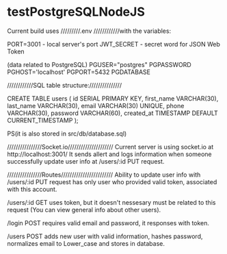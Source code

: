 # testPostgreSQLNodeJS

Current build uses /////////.env ////////////with the variables:

PORT=3001 - local server's port
JWT_SECRET - secret word for JSON Web Token

(data related to PostgreSQL)
PGUSER="postgres"
PGPASSWORD
PGHOST='localhost'
PGPORT=5432
PGDATABASE

////////////SQL table structure:///////////////

CREATE TABLE users (
id SERIAL PRIMARY KEY,
first_name VARCHAR(30),
last_name VARCHAR(30),
email VARCHAR(30) UNIQUE,
phone VARCHAR(30),
password VARCHAR(60),
created_at TIMESTAMP DEFAULT CURRENT_TIMESTAMP
);

PS(it is also stored in src/db/database.sql)

////////////////Socket.io/////////////////////
Current server is using socket.io at http://localhost:3001/
It sends allert and logs information when someone successfully update user info at /users/:id PUT request.

////////////////Routes////////////////////////
Ability to update user info with /users/:id PUT request has only user who provided valid token, associated with this account.

/users/:id GET uses token, but it doesn't nessesary must be related to this request (You can view general info about other users).

/login POST requires valid email and password, it responses with token.

/users POST adds new user with valid information, hashes password, normalizes email to Lower_case and stores in database.
